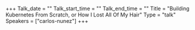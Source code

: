 +++
Talk_date = ""
Talk_start_time = ""
Talk_end_time = ""
Title = "Building Kubernetes From Scratch, or How I Lost All Of My Hair"
Type = "talk"
Speakers = ["carlos-nunez"]
+++


